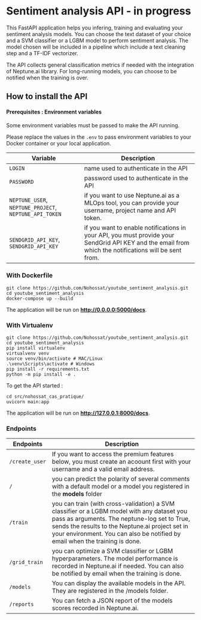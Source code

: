# Sentiment analysis API - in progress

This FastAPI application helps you infering, training and evaluating your sentiment analysis models.
You can choose the text dataset of your choice and a SVM classifier or a LGBM model to perform sentiment analysis.
The model chosen will be included in a pipeline which include a text cleaning step and a TF-IDF vectorizer.

The API collects general classification metrics if needed with the integration of Neptune.ai library.
For long-running models, you can choose to be notified when the training is over.


## How to install the API

#### Prerequisites : Environment variables

Some environment variables must be passed to make the API running.

Please replace the values in the `.env` to pass environment variables to your Docker container or your local application.

| Variable | Description |
|---------|------------|
|`LOGIN`| name used to authenticate in the API |
|`PASSWORD`| password used to authenticate in the API |
|`NEPTUNE_USER`, `NEPTUNE_PROJECT`, `NEPTUNE_API_TOKEN` | if you want to use Neptune.ai as a MLOps tool, you can provide your username, project name and API token.|
|`SENDGRID_API_KEY`, `SENDGRID_API_KEY`| if you want to enable notifications in your API, you must provide your SendGrid API KEY and the email from which the notifications will be sent from. |


### With Dockerfile

```
git clone https://github.com/Nohossat/youtube_sentiment_analysis.git
cd youtube_sentiment_analysis
docker-compose up --build
```

The application will be run on **http://0.0.0.0:5000/docs**.

### With Virtualenv

```shell
git clone https://github.com/Nohossat/youtube_sentiment_analysis.git
cd youtube_sentiment_analysis
pip install virtualenv
virtualvenv venv
source venv/bin/activate # MAC/Linux
.\venv\Scripts\activate # Windows
pip install -r requirements.txt
python -m pip install -e .
```

To get the API started :

```
cd src/nohossat_cas_pratique/
uvicorn main:app
```

The application will be run on **http://127.0.0.1:8000/docs**.

### Endpoints

|Endpoints| Description|
|---------|------------|
|`/create_user`| If you want to access the premium features below, you must create an acoount first with your username and a valid email address.|
|`/`| you can predict the polarity of several comments with a default model or a model you registered in the **models** folder|
|`/train`| you can train (with cross-validation) a SVM classifier or a LGBM model with any dataset you pass as arguments. The neptune-log set to True, sends the results to the Neptune.ai project set in your environment. You can also be notified by email when the training is done.|
|`/grid_train`| you can optimize a SVM classifier or LGBM hyperparameters. The model performance is recorded in Neptune.ai if needed. You can also be notified by email when the training is done.|
|`/models`| You can display the available models in the API. They are registered in the /models folder.|
|`/reports`| You can fetch a JSON report of the models scores recorded in Neptune.ai.|
